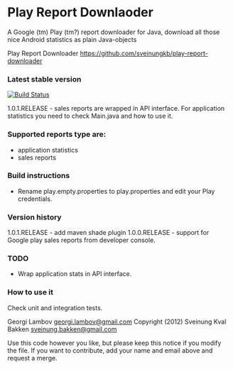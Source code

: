 Play Report Downlaoder
======================

A Google (tm) Play (tm?) report downloader for Java, download all those nice Android statistics as plain Java-objects

Play Report Downloader
https://github.com/sveinungkb/play-report-downloader

### Latest stable version

[![Build Status](https://travis-ci.org/gogoluxecs/play-report-downloader.png?branch=master)](https://travis-ci.org/gogoluxecs/play-report-downloader)

1.0.1.RELEASE - sales reports are wrapped in API interface. For application statistics you need to check Main.java and how to use it.

### Supported reports type are:

* application statistics
* sales reports

### Build instructions

* Rename play.empty.properties to play.properties and edit your Play credentials. 

### Version history

1.0.1.RELEASE - add maven shade plugin
1.0.0.RELEASE - support for Google play sales reports from developer console.

### TODO

* Wrap application stats in API interface. 

### How to use it

Check unit and integration tests.

Georgi Lambov
georgi.lambov@gmail.com
Copyright (2012) Sveinung Kval Bakken
sveinung.bakken@gmail.com

Use this code however you like, but please keep this notice if you modify the file.
If you want to contribute, add your name and email above and request a merge.
